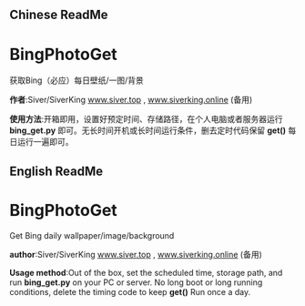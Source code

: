 ## Chinese ReadMe

# BingPhotoGet
获取Bing（必应）每日壁纸/一图/背景

**作者**:Siver/SiverKing
www.siver.top , www.siverking.online (备用)

**使用方法**:开箱即用，设置好预定时间、存储路径，在个人电脑或者服务器运行 **bing_get.py** 即可。无长时间开机或长时间运行条件，删去定时代码保留 **get()** 每日运行一遍即可。

## English ReadMe

# BingPhotoGet
Get Bing daily wallpaper/image/background

**author**:Siver/SiverKing
www.siver.top , www.siverking.online (备用)

**Usage method**:Out of the box, set the scheduled time, storage path, and run **bing_get.py** on your PC or server. No long boot or long running conditions, delete the timing code to keep **get()** Run once a day.
